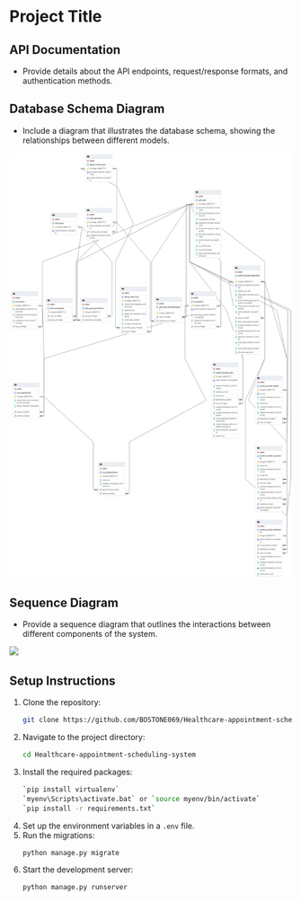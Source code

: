 # Project Title




## API Documentation
- Provide details about the API endpoints, request/response formats, and authentication methods.

## Database Schema Diagram
- Include a diagram that illustrates the database schema, showing the relationships between different models.

<p style="align:center">
    <img src="DATABASE SCHEMA.png">
</p>

## Sequence Diagram
- Provide a sequence diagram that outlines the interactions between different components of the system.
<p style="align:center">
    <img src="work/work.png">
</p>

## Setup Instructions
1. Clone the repository:
   ```bash
   git clone https://github.com/BOSTONE069/Healthcare-appointment-scheduling-system
   ```
2. Navigate to the project directory:
   ```bash
   cd Healthcare-appointment-scheduling-system
   ```
3. Install the required packages:
   ```bash
   `pip install virtualenv`
   `myenv\Scripts\activate.bat` or `source myenv/bin/activate`
   `pip install -r requirements.txt`
   ```
4. Set up the environment variables in a `.env` file.
5. Run the migrations:
   ```bash
   python manage.py migrate
   ```
6. Start the development server:
   ```bash
   python manage.py runserver
